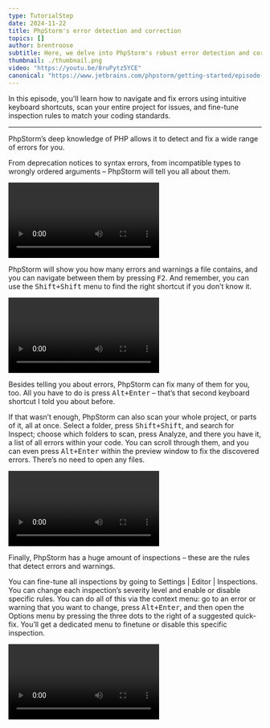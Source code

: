 ```yaml
---
type: TutorialStep
date: 2024-11-22
title: PhpStorm's error detection and correction
topics: []
author: brentroose
subtitle: Here, we delve into PhpStorm's robust error detection and correction capabilities.
thumbnail: ./thumbnail.png
video: "https://youtu.be/8ruPytz5YCE"
canonical: "https://www.jetbrains.com/phpstorm/getting-started/episode-3/"
---
```


In this episode, you'll learn how to navigate and fix errors using intuitive keyboard shortcuts, scan your entire project for issues, and fine-tune inspection rules to match your coding standards.

---

PhpStorm’s deep knowledge of PHP allows it to detect and fix a wide range of errors for you.

From deprecation notices to syntax errors, from incompatible types to wrongly ordered arguments – PhpStorm will tell you all about them.

<video class="video-player" playsinline controls>
    <source src="../e3-deprecations.webm" type="video/webm">
</video>

PhpStorm will show you how many errors and warnings a file contains, and you can navigate between them by pressing <kbd>F2</kbd>. And remember, you can use the <kbd>Shift+Shift</kbd> menu to find the right shortcut if you don’t know it.

<video class="video-player" playsinline controls>
    <source src="../e3-warnings.webm" type="video/webm">
</video>

Besides telling you about errors, PhpStorm can fix many of them for you, too. All you have to do is press <kbd>Alt+Enter</kbd> – that’s that second keyboard shortcut I told you about before.

If that wasn’t enough, PhpStorm can also scan your whole project, or parts of it, all at once. Select a folder, press <kbd>Shift+Shift</kbd>, and search for Inspect; choose which folders to scan, press Analyze, and there you have it, a list of all errors within your code. You can scroll through them, and you can even press <kbd>Alt+Enter</kbd> within the preview window to fix the discovered errors. There’s no need to open any files.

<video class="video-player" playsinline controls>
    <source src="../e3-scan-project.webm" type="video/webm">
</video>

Finally, PhpStorm has a huge amount of inspections – these are the rules that detect errors and warnings.

You can fine-tune all inspections by going to Settings | Editor | Inspections. You can change each inspection’s severity level and enable or disable specific rules. You can do all of this via the context menu: go to an error or warning that you want to change, press <kbd>Alt+Enter</kbd>, and then open the Options menu by pressing the three dots to the right of a suggested quick-fix. You’ll get a dedicated menu to finetune or disable this specific inspection.

<video class="video-player" playsinline controls>
    <source src="../e3-inspections-720.webm" type="video/webm">
</video>
